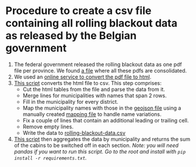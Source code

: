# Procedure to create a csv file containing all rolling blackout data as released by the Belgian government

1. The federal government released the rolling blackout data as one pdf file per province. We found [a file](https://docs.google.com/file/d/0B6xwmzsHL_Y-UWN1cDhVR29JSzQ/edit) where all these pdfs are consolidated.
2. We used an [online service to convert the pdf file to html](http://www.htmlpublish.com/convert-pdf-to-html/).
3. [This script](../../scripts/convert_to_csv.py) converts the html file to csv. This step comprises:
    * Cut the html tables from the file and parse the data from it.
    * Merge lines for municipalities with names that span 2 rows.
    * Fill in the municipality for every district.
    * Map the municipality names with those in the [geojson file](../geospatial/municipalities-belgium.geojson) using a manually created [mapping file](municipalities-to-map.csv) to handle name variations.
    * Fix a couple of lines that contain an additional leading or trailing cell.
    * Remove empty lines.
    * Write the data to [rolling-blackout-data.csv](rolling-blackout-data.csv)
4. [This script](../../scripts/aggregate_by_municipality.py) then aggregates the data by municipality and returns the sum of the cabins to be switched off in each section. *Note: you will need pandas if you want to run this script. Go to the root and install with `pip install -r requirements.txt`.*

